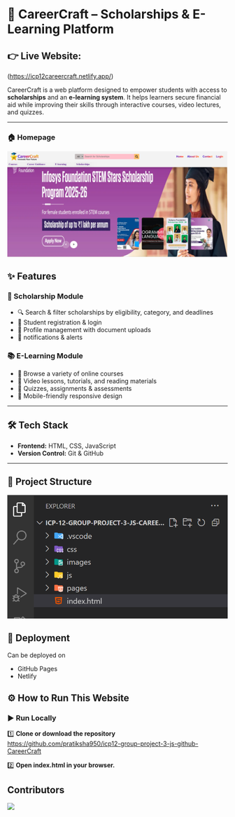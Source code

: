# 🚀 CareerCraft – Scholarships & E-Learning Platform  

 ## 👉 Live Website: []()
(https://icp12careercraft.netlify.app/)

CareerCraft is a web platform designed to empower students with access to **scholarships** and an **e-learning system**. It helps learners secure financial aid while improving their skills through interactive courses, video lectures, and quizzes.  

---
### 🏠 Homepage  
![CareerCraft Homepage](./images/home-img/readme-img1.png)

## ✨ Features  

### 🏫 Scholarship Module  
- 🔍 Search & filter scholarships by eligibility, category, and deadlines  
- 📝 Student registration & login  
- 📂 Profile management with document uploads  
- 📅 notifications & alerts  

### 📚 E-Learning Module  
- 📖 Browse a variety of online courses  
- 🎥 Video lessons, tutorials, and reading materials  
- 📝 Quizzes, assignments & assessments   
- 📱 Mobile-friendly responsive design  
---

## 🛠️ Tech Stack  
- **Frontend:** HTML, CSS, JavaScript  
- **Version Control:** Git & GitHub  

---

## 📂 Project Structure  
![CareerCraft Homepage](./images/home-img/readme-img2.png)

## 🔗 Deployment
Can be deployed on
- GitHub Pages
- Netlify

## ⚙️ How to Run This Website  

### ▶️ Run Locally
1️⃣ **Clone or download the repository**
https://github.com/pratiksha950/icp12-group-project-3-js-github-CareerCraft

2️⃣ **Open index.html in your browser.**

## Contributors
<a href="https://github.com/pratiksha950/icp12-group-project-3-js-github-CareerCraft/graphs/contributors">
  <img src="https://contrib.rocks/image?repo=pratiksha950/icp12-group-project-3-js-github-CareerCraft" />
</a>